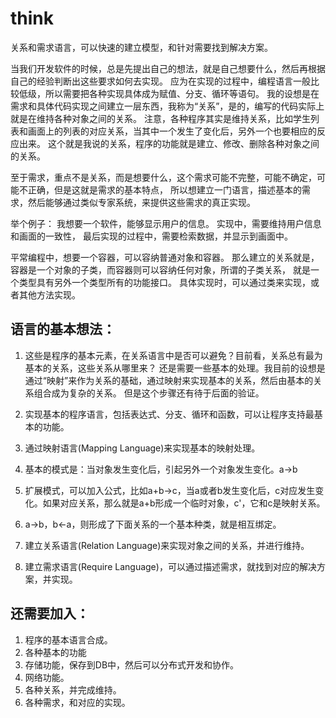 # think
关系和需求语言，可以快速的建立模型，和针对需要找到解决方案。

当我们开发软件的时候，总是先提出自己的想法，就是自己想要什么，然后再根据自己的经验判断出这些要求如何去实现。
应为在实现的过程中，编程语言一般比较低级，所以需要把各种实现具体成为赋值、分支、循环等语句。
我的设想是在需求和具体代码实现之间建立一层东西，我称为“关系”，是的，编写的代码实际上就是在维持各种对象之间的关系。
注意，各种程序其实是维持关系，比如学生列表和画面上的列表的对应关系，当其中一个发生了变化后，另外一个也要相应的反应出来。
这个就是我说的关系，程序的功能就是建立、修改、删除各种对象之间的关系。

至于需求，重点不是关系，而是想要什么，这个需求可能不完整，可能不确定，可能不正确，但是这就是需求的基本特点，
所以想建立一门语言，描述基本的需求，然后能够通过类似专家系统，来提供这些需求的真正实现。

举个例子：
我想要一个软件，能够显示用户的信息。
实现中，需要维持用户信息和画面的一致性，
最后实现的过程中，需要检索数据，并显示到画面中。

平常编程中，想要一个容器，可以容纳普通对象和容器。
那么建立的关系就是，容器是一个对象的子类，而容器则可以容纳任何对象，所谓的子类关系，
就是一个类型具有另外一个类型所有的功能接口。
具体实现时，可以通过类来实现，或者其他方法实现。

## 语言的基本想法：
1. 这些是程序的基本元素，在关系语言中是否可以避免？目前看，关系总有最为基本的关系，这些关系从哪里来？
    还是需要一些基本的处理。我目前的设想是通过“映射”来作为关系的基础，通过映射来实现基本的关系，然后由基本的关系组合成为复杂的关系。
    但是这个步骤还有待于后面的验证。

1. 实现基本的程序语言，包括表达式、分支、循环和函数，可以让程序支持最基本的功能。
1. 通过映射语言(Mapping Language)来实现基本的映射处理。
  1. 基本的模式是：当对象发生变化后，引起另外一个对象发生变化。a->b
  1. 扩展模式，可以加入公式，比如a+b->c，当a或者b发生变化后，c对应发生变化。如果对应关系，那么就是a+b形成一个临时对象，c'，它和c是映射关系。
  1. a->b，b<-a，则形成了下面关系的一个基本种类，就是相互绑定。
1. 建立关系语言(Relation Language)来实现对象之间的关系，并进行维持。
1. 建立需求语言(Require Language)，可以通过描述需求，就找到对应的解决方案，并实现。

## 还需要加入：
1. 程序的基本语言合成。
1. 各种基本的功能
  1. 存储功能，保存到DB中，然后可以分布式开发和协作。
  1. 网络功能。
1. 各种关系，并完成维持。
1. 各种需求，和对应的实现。

